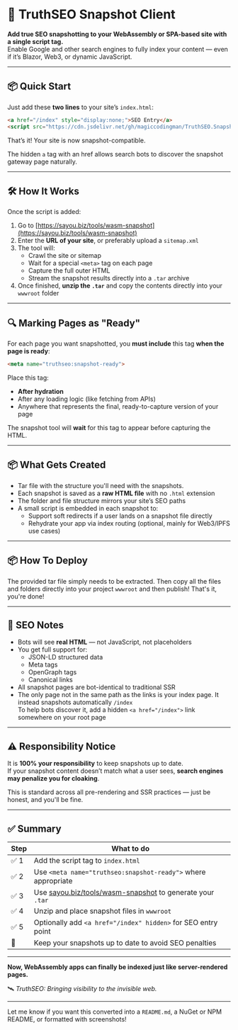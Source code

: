 # 🚀 TruthSEO Snapshot Client

**Add true SEO snapshotting to your WebAssembly or SPA-based site with a single script tag.**  
Enable Google and other search engines to fully index your content — even if it’s Blazor, Web3, or dynamic JavaScript.

---

## 📦 Quick Start

Just add these **two lines** to your site’s `index.html`:

```html
<a href="/index" style="display:none;">SEO Entry</a>
<script src="https://cdn.jsdelivr.net/gh/magiccodingman/TruthSEO.SnapshotClient@main/truthseo-snapshot.js"></script>
```

That’s it! Your site is now snapshot-compatible.

The hidden `a` tag with an href allows search bots to discover the snapshot gateway page naturally.

---

## 🛠️ How It Works

Once the script is added:

1. Go to [https://sayou.biz/tools/wasm-snapshot](https://sayou.biz/tools/wasm-snapshot)
2. Enter the **URL of your site**, or preferably upload a `sitemap.xml`
3. The tool will:
   - Crawl the site or sitemap
   - Wait for a special `<meta>` tag on each page
   - Capture the full outer HTML
   - Stream the snapshot results directly into a `.tar` archive
4. Once finished, **unzip the `.tar`** and copy the contents directly into your `wwwroot` folder

---

## 🔍 Marking Pages as "Ready"

For each page you want snapshotted, you **must include** this tag **when the page is ready**:

```html
<meta name="truthseo:snapshot-ready">
```

Place this tag:
- **After hydration**
- After any loading logic (like fetching from APIs)
- Anywhere that represents the final, ready-to-capture version of your page

The snapshot tool will **wait** for this tag to appear before capturing the HTML.

---

## 📦 What Gets Created

- Tar file with the structure you'll need with the snapshots.
- Each snapshot is saved as a **raw HTML file** with no `.html` extension
- The folder and file structure mirrors your site’s SEO paths
- A small script is embedded in each snapshot to:
  - Support soft redirects if a user lands on a snapshot file directly
  - Rehydrate your app via index routing (optional, mainly for Web3/IPFS use cases)

---

## 📦 How To Deploy

The provided tar file simply needs to be extracted. Then copy all the files and folders directly into your project `wwwroot` and then publish! That's it, you're done!

---

## 🤖 SEO Notes

- Bots will see **real HTML** — not JavaScript, not placeholders
- You get full support for:
  - JSON-LD structured data
  - Meta tags
  - OpenGraph tags
  - Canonical links
- All snapshot pages are bot-identical to traditional SSR
- The only page not in the same path as the links is your index page. It instead snapshots automatically `/index`  
  To help bots discover it, add a hidden `<a href="/index">` link somewhere on your root page

---

## ⚠️ Responsibility Notice

It is **100% your responsibility** to keep snapshots up to date.  
If your snapshot content doesn’t match what a user sees, **search engines may penalize you for cloaking**.

This is standard across all pre-rendering and SSR practices — just be honest, and you'll be fine.

---

## ✅ Summary

| Step | What to do |
|------|------------|
| ✅ 1 | Add the script tag to `index.html` |
| ✅ 2 | Use `<meta name="truthseo:snapshot-ready">` where appropriate |
| ✅ 3 | Use [sayou.biz/tools/wasm-snapshot](https://sayou.biz/tools/wasm-snapshot) to generate your `.tar` |
| ✅ 4 | Unzip and place snapshot files in `wwwroot` |
| ✅ 5 | Optionally add `<a href="/index" hidden>` for SEO entry point |
| 🚨 | Keep your snapshots up to date to avoid SEO penalties |

---

**Now, WebAssembly apps can finally be indexed just like server-rendered pages.**  

🛰️ *TruthSEO: Bringing visibility to the invisible web.*

---

Let me know if you want this converted into a `README.md`, a NuGet or NPM README, or formatted with screenshots!
